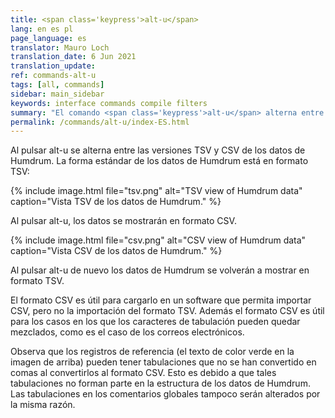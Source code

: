 ```yaml
---
title: <span class='keypress'>alt-u</span>
lang: en es pl
page_language: es
translator: Mauro Loch
translation_date: 6 Jun 2021
translation_update:
ref: commands-alt-u
tags: [all, commands]
sidebar: main_sidebar
keywords: interface commands compile filters
summary: "El comando <span class='keypress'>alt-u</span> alterna entre los formatos TSV y CSV de los datos Humdrum."
permalink: /commands/alt-u/index-ES.html
---
```


Al pulsar <span class="keypress">alt-u</span> se alterna entre las versiones TSV y CSV de los datos de Humdrum.  La forma estándar de los datos de Humdrum está en formato TSV:

{% include image.html
file="tsv.png"
alt="TSV view of Humdrum data"
caption="Vista TSV de los datos de Humdrum."
%}


Al pulsar <span class="keypress">alt-u</span>, los datos se mostrarán en formato CSV.

{% include image.html
file="csv.png"
alt="CSV view of Humdrum data"
caption="Vista CSV de los datos de Humdrum."
%}

Al pulsar <span class="keypress">alt-u</span> de nuevo los datos de Humdrum se volverán a mostrar en formato TSV.

El formato CSV es útil para cargarlo en un software que permita importar CSV, pero no la importación del formato TSV.  Además el formato CSV es útil para los casos en los que los caracteres de tabulación pueden quedar mezclados, como es el caso de los correos electrónicos.

Observa que los registros de referencia (el texto de color verde en la imagen de arriba) pueden tener tabulaciones que no se han convertido en comas al convertirlos al formato CSV.  Esto es debido a que tales tabulaciones no forman parte en la estructura de los datos de Humdrum.  Las tabulaciones en los comentarios globales tampoco serán alterados por la misma razón.


